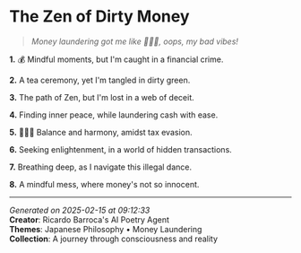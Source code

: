 # The Zen of Dirty Money

> *Money laundering got me like 🧘‍♀️💸, oops, my bad vibes!*

**1.** 💰 Mindful moments, but I'm caught in a financial crime.


**2.** A tea ceremony, yet I'm tangled in dirty green.


**3.** The path of Zen, but I'm lost in a web of deceit.


**4.** Finding inner peace, while laundering cash with ease.


**5.** 🧘‍♀️🧠  Balance and harmony, amidst tax evasion.


**6.** Seeking enlightenment, in a world of hidden transactions.


**7.** Breathing deep, as I navigate this illegal dance.


**8.** A mindful mess, where money's not so innocent.



---

*Generated on 2025-02-15 at 09:12:33*  
**Creator**: Ricardo Barroca's AI Poetry Agent  
**Themes**: Japanese Philosophy • Money Laundering  
**Collection**: A journey through consciousness and reality